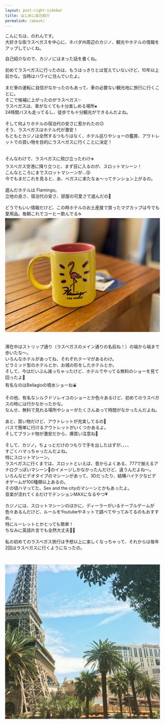 ```yaml
---
layout: post-right-sidebar
title: はじめに自己紹介
permalink: /about/
---
```


こんにちは、のれんです。<br>
大好きな街ラスベガスを中心に、ネバダ州周辺のカジノ、観光やホテルの情報をアップしていくね。<br>

自己紹介なので、カジノにはまった話を書くね。<br>
<br>
初めてラスベガスに行ったのは、もうはっきりとは覚えていないけど、10年以上前かな。当時はハワイに住んでいたよ。<br>
<br>
まだ車の運転に自信がなかったのもあって、車の必要ない観光地に旅行に行くことに。<br>
そこで候補に上がったのがラスベガス✨<br>
ラスベガスは、車がなくても十分楽しめる場所:spades:<br>
24時間バスも走ってるし、徒歩でも十分観光ができるんだよね。<br>
<br>
そして何よりホテルの宿泊代の安さに惹かれたの😗 <br>
そう、ラスベガスはホテル代が激安！<br>
もともとカジノは全然するつもりはなく、ホテル巡りやショーの鑑賞、アウトレットでの買い物を目的にラスベガスに行くことに決定！<br>
<br>
<br>
そんなわけで、ラスベガスに飛び立ったわけ:airplane:<br>
ラスベガス空港に降り立つと、まず目に入るのが、スロットマシーン！<br>
こんなところにまでスロットマシーンが...:astonished:<br>
今でもまだこれを見ると、あ、ベガスに来たなぁ〜ってテンション上がるの。<br>
<br>
選んだホテルは Flamingo。<br>
立地の良さ、宿泊代の安さ、部屋の可愛さで選んだの:sparkling_heart:<br>
<br>
どうでもいい情報だけど、この時ホテルのお土産屋で買ったマグカップは今でも愛用品。毎朝これでコーヒー飲んでる☕️<br>
![Las Vegas](/assets/images/IMG_9501.jpg)
<br><br><br>
滞在中はストリップ通り（ラスベガスのメイン通りの名前ね！）の端から端まで歩いたな〜。<br>
いろんなホテルがあってね、それぞれテーマがあるわけ。<br>
ピラミッド型のホテルとか、お城の形をしたホテルとか。<br>
そして、今はだいぶん減っちゃったけど、ホテルでやってる無料のショーを見て回ったよ:clap:<br>
有名なのはBellagioの噴水ショーね:fountain:<br>
<br>
その他、有名なシルクドソレイユのショーとか色々あるけど、初めてのラスベガスの時には行かなかったかな。<br>
なんせ、無料で見れる場所やショーがたくさんあって時間がなかったんだよね。<br>
<br>
あと、買い物だけど、アウトレットが充実してるの:handbag:<br>
バスで簡単に行けるアウトレットがいくつかあるよ。<br>
そしてブランド物が激安だから、爆買い注意ね🙋<br>
<br>
そして、カジノ。ちょっとだけのつもりで手を出したはずが、、、、<br>
すごくハマっちゃったんだよね。<br>
特にスロットマシーン。<br>
ラスベガスに行くまでは、スロットといえば、昔からよくある、777で揃えるアナログっぽいマシーン:slot_machine:のイメージしかなかったんだけど、違うんだよね〜。<br>
いろんなビデオタイプのマシーンがあって、3Dだったり、結構ハイテクなビデオゲームが100種類以上あるの。<br>
その頃ハマってた、Sex and the cityのマシーンとかもあったよ。<br>
音楽が流れてくるだけでテンションMAXになるやつ💗<br>
<br>
カジノには、スロットマシーンのほかに、ディーラーがいるテーブルゲームが色々あるんだけど、ルールをYoutubeやネットで調べてやってみてるのもおすすめ。<br>
特にルーレットとかとっても簡単！<br>
ちなみに英語片言でも全然大丈夫:ok_woman:<br>
<br>
私の初めてのラスベガス旅行は予想以上に楽しくなっちゃって、それからは毎年2回はラスベガスに行くようになったの。<br>

<br>


![Las Vegas](/assets/images/IMG_6587.JPG)
<br><br><br>

